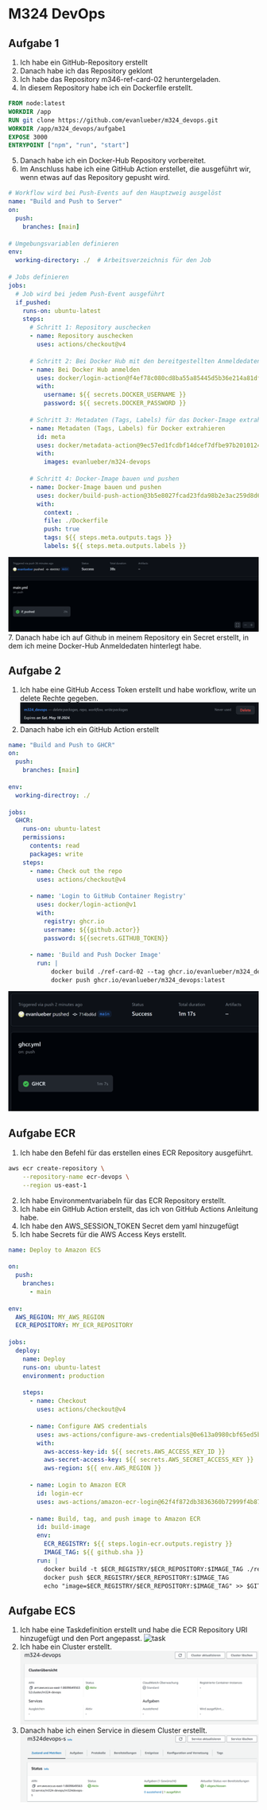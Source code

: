 # M324 DevOps
## Aufgabe 1
1. Ich habe ein GitHub-Repository erstellt
2. Danach habe ich das Repository geklont
3. Ich habe das Repository m346-ref-card-02 heruntergeladen.
4. In diesem Repository habe ich ein Dockerfile erstellt.
```Dockerfile
FROM node:latest
WORKDIR /app
RUN git clone https://github.com/evanlueber/m324_devops.git
WORKDIR /app/m324_devops/aufgabe1
EXPOSE 3000
ENTRYPOINT ["npm", "run", "start"]
```
5. Danach habe ich ein Docker-Hub Repository vorbereitet.
6. Im Anschluss habe ich eine GitHub Action erstellet, die ausgeführt wir, wenn etwas auf das Repository gepusht wird.
```yml	
# Workflow wird bei Push-Events auf den Hauptzweig ausgelöst
name: "Build and Push to Server"
on:
  push:
    branches: [main]

# Umgebungsvariablen definieren
env:
  working-directory: ./  # Arbeitsverzeichnis für den Job

# Jobs definieren
jobs:
  # Job wird bei jedem Push-Event ausgeführt
  if_pushed:
    runs-on: ubuntu-latest
    steps:
      # Schritt 1: Repository auschecken
      - name: Repository auschecken
        uses: actions/checkout@v4

      # Schritt 2: Bei Docker Hub mit den bereitgestellten Anmeldedaten anmelden
      - name: Bei Docker Hub anmelden
        uses: docker/login-action@f4ef78c080cd8ba55a85445d5b36e214a81df20a
        with:
          username: ${{ secrets.DOCKER_USERNAME }}
          password: ${{ secrets.DOCKER_PASSWORD }}

      # Schritt 3: Metadaten (Tags, Labels) für das Docker-Image extrahieren
      - name: Metadaten (Tags, Labels) für Docker extrahieren
        id: meta
        uses: docker/metadata-action@9ec57ed1fcdbf14dcef7dfbe97b2010124a938b7
        with:
          images: evanlueber/m324-devops

      # Schritt 4: Docker-Image bauen und pushen
      - name: Docker-Image bauen und pushen
        uses: docker/build-push-action@3b5e8027fcad23fda98b2e3ac259d8d67585f671
        with:
          context: .
          file: ./Dockerfile
          push: true
          tags: ${{ steps.meta.outputs.tags }}
          labels: ${{ steps.meta.outputs.labels }}
```
![main](img/mainjob.png)
7. Danach habe ich auf Github in meinem Repository ein Secret erstellt, in dem ich meine Docker-Hub Anmeldedaten hinterlegt habe.

## Aufgabe 2
1. Ich habe eine GitHub Access Token erstellt und habe workflow, write un delete Rechte gegeben.
![access token](img/image.png)
2. Danach habe ich ein GitHub Action erstellt
```yml
name: "Build and Push to GHCR"
on:
  push:
    branches: [main]

env:
  working-directroy: ./

jobs:
  GHCR:
    runs-on: ubuntu-latest
    permissions:
      contents: read
      packages: write
    steps:
      - name: Check out the repo
        uses: actions/checkout@v4
        
      - name: 'Login to GitHub Container Registry'
        uses: docker/login-action@v1
        with:
          registry: ghcr.io
          username: ${{github.actor}}
          password: ${{secrets.GITHUB_TOKEN}}

      - name: 'Build and Push Docker Image'
        run: |
            docker build ./ref-card-02 --tag ghcr.io/evanlueber/m324_devops:latest
            docker push ghcr.io/evanlueber/m324_devops:latest
```
![ghcr](img/ghcrjob.png)

## Aufgabe ECR
1. Ich habe den Befehl für das erstellen eines ECR Repository ausgeführt.
```bash
aws ecr create-repository \
    --repository-name ecr-devops \
    --region us-east-1
```
2. Ich habe Environmentvariabeln für das ECR Repository erstellt.
3. Ich habe ein GitHub Action erstellt, das ich von GitHub Actions Anleitung habe.
4. Ich habe den AWS_SESSION_TOKEN Secret dem yaml hinzugefügt
5. Ich habe Secrets für die AWS Access Keys erstellt.
```yml
name: Deploy to Amazon ECS

on:
  push:
    branches:
      - main

env:
  AWS_REGION: MY_AWS_REGION
  ECR_REPOSITORY: MY_ECR_REPOSITORY

jobs:
  deploy:
    name: Deploy
    runs-on: ubuntu-latest
    environment: production

    steps:
      - name: Checkout
        uses: actions/checkout@v4

      - name: Configure AWS credentials
        uses: aws-actions/configure-aws-credentials@0e613a0980cbf65ed5b322eb7a1e075d28913a83
        with:
          aws-access-key-id: ${{ secrets.AWS_ACCESS_KEY_ID }}
          aws-secret-access-key: ${{ secrets.AWS_SECRET_ACCESS_KEY }}
          aws-region: ${{ env.AWS_REGION }}

      - name: Login to Amazon ECR
        id: login-ecr
        uses: aws-actions/amazon-ecr-login@62f4f872db3836360b72999f4b87f1ff13310f3a

      - name: Build, tag, and push image to Amazon ECR
        id: build-image
        env:
          ECR_REGISTRY: ${{ steps.login-ecr.outputs.registry }}
          IMAGE_TAG: ${{ github.sha }}
        run: |
          docker build -t $ECR_REGISTRY/$ECR_REPOSITORY:$IMAGE_TAG ./ref-card-02
          docker push $ECR_REGISTRY/$ECR_REPOSITORY:$IMAGE_TAG
          echo "image=$ECR_REGISTRY/$ECR_REPOSITORY:$IMAGE_TAG" >> $GITHUB_OUTPUT
```

## Aufgabe ECS
1. Ich habe eine Taskdefinition erstellt und habe die ECR Repository URI hinzugefügt und den Port angepasst.
![task](img/task.png) 
2. Ich habe ein Cluster erstellt.
![cluster](img/cluster.png)
3. Danach habe ich einen Service in diesem Cluster erstellt.
![service](img/service.png)